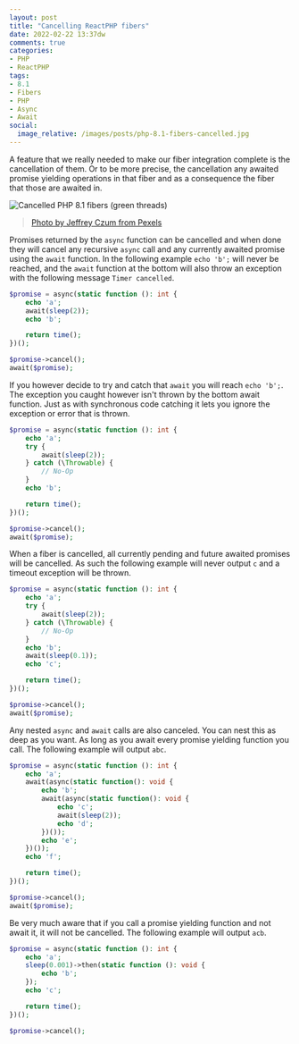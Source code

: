 ```yaml
---
layout: post
title: "Cancelling ReactPHP fibers"
date: 2022-02-22 13:37dw
comments: true
categories:
- PHP
- ReactPHP
tags:
- 8.1
- Fibers
- PHP
- Async
- Await
social:
  image_relative: /images/posts/php-8.1-fibers-cancelled.jpg
---
```


A feature that we really needed to make our fiber integration complete is the cancellation of them. Or to be more 
precise, the cancellation any awaited promise yielding operations in that fiber and as a consequence the fiber that 
those are awaited in.

![Cancelled PHP 8.1 fibers (green threads)](/images/posts/php-8.1-fibers-cancelled.jpg)
> [Photo by Jeffrey Czum from Pexels](https://www.pexels.com/photo/concrete-building-under-blue-sky-4004291/)

<!-- More -->

Promises returned by the `async` function can be cancelled and when done they will cancel any recursive `async` call
and any currently awaited promise using the `await` function. In the following example `echo 'b';` will never
be reached, and the `await` function at the bottom will also throw an exception with the following message
`Timer cancelled`.

```php
$promise = async(static function (): int {
    echo 'a';
    await(sleep(2));
    echo 'b';

    return time();
})();

$promise->cancel();
await($promise);
````

If you however decide to try and catch that `await` you will reach `echo 'b';`. The exception you caught however
isn't thrown by the bottom await function. Just as with synchronous code catching it lets you ignore the exception or
error that is thrown.

```php
$promise = async(static function (): int {
    echo 'a';
    try {
        await(sleep(2));
    } catch (\Throwable) {
        // No-Op
    }
    echo 'b';

    return time();
})();

$promise->cancel();
await($promise);
```

When a fiber is cancelled, all currently pending and future awaited promises will be cancelled. As such the following
example will never output `c` and a timeout exception will be thrown.

```php
$promise = async(static function (): int {
    echo 'a';
    try {
        await(sleep(2));
    } catch (\Throwable) {
        // No-Op
    }
    echo 'b';
    await(sleep(0.1));
    echo 'c';

    return time();
})();

$promise->cancel();
await($promise);
```

Any nested `async` and `await` calls are also canceled. You can nest this as deep as you want. As long as you await
every promise yielding function you call. The following example will output `abc`.

```php
$promise = async(static function (): int {
    echo 'a';
    await(async(static function(): void {
        echo 'b';
        await(async(static function(): void {
            echo 'c';
            await(sleep(2));
            echo 'd';
        })());
        echo 'e';
    })());
    echo 'f';

    return time();
})();

$promise->cancel();
await($promise);
```

Be very much aware that if you call a promise yielding function and not await it, it will not be cancelled. The
following example will output `acb`.

```php
$promise = async(static function (): int {
    echo 'a';
    sleep(0.001)->then(static function (): void {
        echo 'b';
    });
    echo 'c';

    return time();
})();

$promise->cancel();
```
